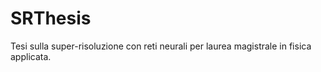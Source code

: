 # SRThesis
Tesi sulla super-risoluzione con reti neurali per laurea magistrale in fisica applicata.
